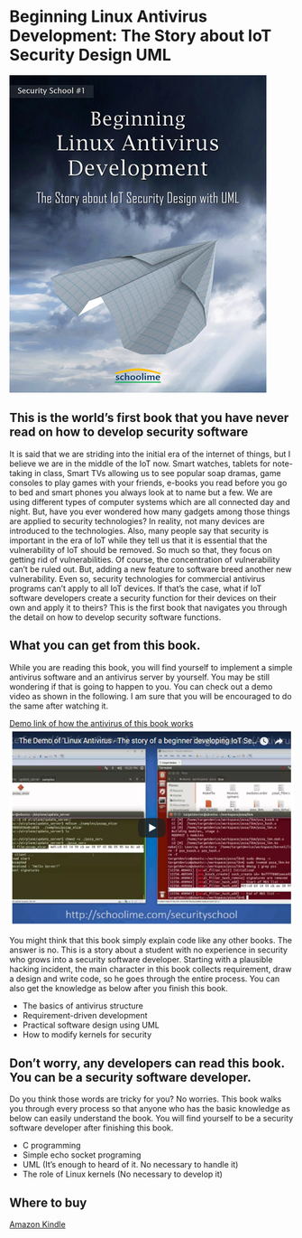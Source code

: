 # Beginning Linux Antivirus Development: The Story about IoT Security Design UML
![Cover](./images/english/Beginning_Linux_Antivirus_Development_Book_Cover.png)

## This is the world’s first book that you have never read on how to develop security software
It is said that we are striding into the initial era of the internet of things, but I believe we are in the middle of the IoT now.
Smart watches, tablets for note-taking in class, Smart TVs allowing us to see popular soap dramas, game consoles to play games with your friends, e-books you read before you go to bed and smart phones you always look at to name but a few. We are using different types of computer systems which are all connected day and night. But, have you ever wondered how many gadgets among those things are applied to security technologies? In reality, not many devices are introduced to the technologies.
Also, many people say that security is important in the era of IoT while they tell us that it is essential that the vulnerability of IoT should be removed. So much so that, they focus on getting rid of vulnerabilities.
Of course, the concentration of vulnerability can’t be ruled out. But, adding a new feature to software breed another new vulnerability. Even so, security technologies for commercial antivirus programs can’t apply to all IoT devices. If that’s the case, what if IoT software developers create a security function for their devices on their own and apply it to theirs?
This is the first book that navigates you through the detail on how to develop security software functions.

## What you can get from this book.
While you are reading this book, you will find yourself to implement a simple antivirus software and an antivirus server by yourself. You may be still wondering if that is going to happen to you. You can check out a demo video as shown in the following. I am sure that you will be encouraged to do the same after watching it.

[Demo link of how the antivirus of this book works](http://schoolime.com/securityschool/antivirus/demo)
![Demo](./images/english/Beginning_Linux_Antivirus_Development_Book_Demo.png)

You might think that this book simply explain code like any other books. The answer is no. This is a story about a student with no experience in security who grows into a security software developer. Starting with a plausible hacking incident, the main character in this book collects requirement, draw a design and write code, so he goes through the entire process. You can also get the knowledge as below after you finish this book.
- The basics of antivirus structure
- Requirement-driven development
- Practical software design using UML
- How to modify kernels for security

## Don’t worry, any developers can read this book. You can be a security software developer.
Do you think those words are tricky for you? No worries. This book walks you through every process so that anyone who has the basic knowledge as below can easily understand the book. You will find yourself to be a security software developer after finishing this book.
- C programming
- Simple echo socket programing
- UML (It’s enough to heard of it. No necessary to handle it)
- The role of Linux kernels (No necessary to develop it)

## Where to buy
[Amazon Kindle](https://read.amazon.com/kp/embed?asin=B077VRYKYP&preview=newtab&linkCode=kpe&ref_=cm_sw_r_kb_dp_bFQiAbSA6W51A)

